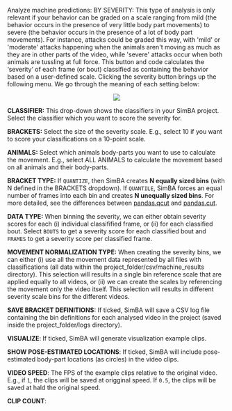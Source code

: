 Analyze machine predictions: BY SEVERITY: This type of analysis is only relevant if your behavior can be graded on a scale ranging from mild (the behavior occurs in the presence of very little body part movements) to severe (the behavior occurs in the presence of a lot of body part movements). For instance, attacks could be graded this way, with 'mild' or 'moderate' attacks happening when the animals aren't moving as much as they are in other parts of the video, while 'severe' attacks occur when both animals are tussling at full force. This button and code calculates the ‘severity’ of each frame (or bout) classified as containing the behavior based on a user-defined scale. Clicking the severity button brings up the following menu. We go through the meaning of each setting below:

<p align="center">
<img src="https://github.com/sgoldenlab/simba/blob/master/images/severity_analysis_pop_up.png" />
</p>


**CLASSIFIER:** This drop-down shows the classifiers in your SimBA project. Select the classifier which you want to score the severity for. 

**BRACKETS:** Select the size of the severity scale. E.g., select 10 if you want to score your classifications on a 10-point scale.

**ANIMALS:** Select which animals body-parts you want to use to calculate the movement. E.g., select ALL ANIMALS to calculate the movement based on all animals and their body-parts.

**BRACKET TYPE:** If `QUANTIZE`, then SimBA  creates **N equally sized bins** (with N defined in the BRACKETS dropdown). If `QUANTILE`, 
SimBA forces an equal number of frames into each bin and creates **N unequally sized bins**. For more detailed, see the differences between [pandas.qcut](https://pandas.pydata.org/docs/reference/api/pandas.qcut.html) and [pandas.cut](https://pandas.pydata.org/docs/reference/api/pandas.cut.html).

**DATA TYPE:** When binning the severity, we can either obtain severity scores for each (i) individual classifified frame, or (ii) for each classified bout. Select `BOUTS` to get a severity score for each classified bout and `FRAMES` to get a severity score per classified frame. 

**MOVEMENT NORMALIZATION TYPE:** When creating the severity bins, we can either (i) use all the movement data represented by all files with classifications (all data within the project_folder/csv/machine_results directory). This selection will results in a single bin reference scale that are applied equally to all videos, or (ii) we can create the scales by referencing the movement only the video itself. This selection will results in different severity scale bins for the different videos. 

**SAVE BRACKET DEFINITIONS:** If ticked, SimBA will save a CSV log file containing the bin definitions for each analysed video in the project (saved inside the project_folder/logs directory).

**VISUALIZE**: If ticked, SimBA will generate visualization example clips.

**SHOW POSE-ESTIMATED LOCATIONS**: If ticked, SimBA will include pose-estimated body-part locations (as circles) in the video clips.

**VIDEO SPEED**: The FPS of the example clips relative to the original video. E.g., if `1`, the clips will be saved at origginal speed. If `0.5`, the clips will be saved at hald the original speed.

**CLIP COUNT**: 






